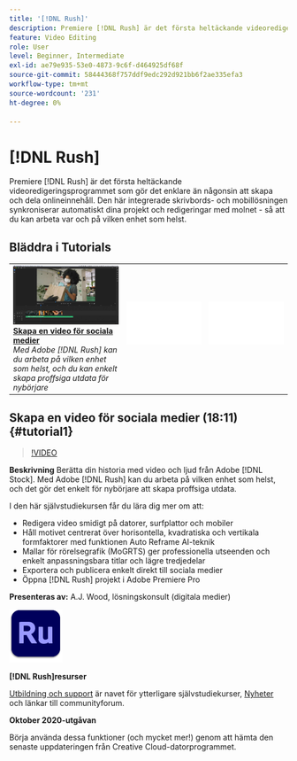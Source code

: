 ```yaml
---
title: '[!DNL Rush]'
description: Premiere [!DNL Rush] är det första heltäckande videoredigeringsprogrammet som gör det enklare än någonsin att skapa och dela onlineinnehåll
feature: Video Editing
role: User
level: Beginner, Intermediate
exl-id: ae79e935-53e0-4873-9c6f-d464925df68f
source-git-commit: 58444368f757ddf9edc292d921bb6f2ae335efa3
workflow-type: tm+mt
source-wordcount: '231'
ht-degree: 0%

---
```


# [!DNL Rush]

Premiere [!DNL Rush] är det första heltäckande videoredigeringsprogrammet som gör det enklare än någonsin att skapa och dela onlineinnehåll. Den här integrerade skrivbords- och mobillösningen synkroniserar automatiskt dina projekt och redigeringar med molnet - så att du kan arbeta var och på vilken enhet som helst.

## Bläddra i Tutorials

<table style="table-layout:fixed">
<tr>
 <td>
   <a href="rush.md#tutorial1">
      <img alt="Skapa en video för sociala medier" src="../assets/rush_socialMediaAd_wood_thumbnail.jpg" />
   </a>
    <div>
   <a href="rush.md#tutorial1"><strong>Skapa en video för sociala medier</strong></a>
    </div>
    <em>Med Adobe [!DNL Rush] kan du arbeta på vilken enhet som helst, och du kan enkelt skapa proffsiga utdata för nybörjare</em>
    <br>
  </td>
  <td>
    <img alt="Avgränsare" src="../assets/Whitespacer.png" />
    <div>
    <br>
  </td>
  <td>
    <img alt="Avgränsare" src="../assets/Whitespacer.png" />
    <div>
    <br>
  </td>
</tr>
</table>

## Skapa en video för sociala medier (18:11) {#tutorial1}

>[!VIDEO](https://video.tv.adobe.com/v/326900?hidetitle=true)

**Beskrivning**
Berätta din historia med video och ljud från Adobe [!DNL Stock]. Med Adobe [!DNL Rush] kan du arbeta på vilken enhet som helst, och det gör det enkelt för nybörjare att skapa proffsiga utdata.

I den här självstudiekursen får du lära dig mer om att:
* Redigera video smidigt på datorer, surfplattor och mobiler
* Håll motivet centrerat över horisontella, kvadratiska och vertikala formfaktorer med funktionen Auto Reframe AI-teknik
* Mallar för rörelsegrafik (MoGRTS) ger professionella utseenden och enkelt anpassningsbara titlar och lägre tredjedelar
* Exportera och publicera enkelt direkt till sociala medier
* Öppna [!DNL Rush] projekt i Adobe Premiere Pro

**Presenteras av:**
A.J. Wood, lösningskonsult (digitala medier)

![Rush-logotyp](../assets/ru_appicon_96.png)

**[!DNL Rush]resurser**

[Utbildning och support](https://helpx.adobe.com/support/premiere-rush.html) är navet för ytterligare självstudiekurser, [Nyheter](https://helpx.adobe.com/premiere-rush/user-guide.html/premiere-rush/help/whats-new.ug.html) och länkar till communityforum.

**Oktober 2020-utgåvan**

Börja använda dessa funktioner (och mycket mer!) genom att hämta den senaste uppdateringen från Creative Cloud-datorprogrammet.
